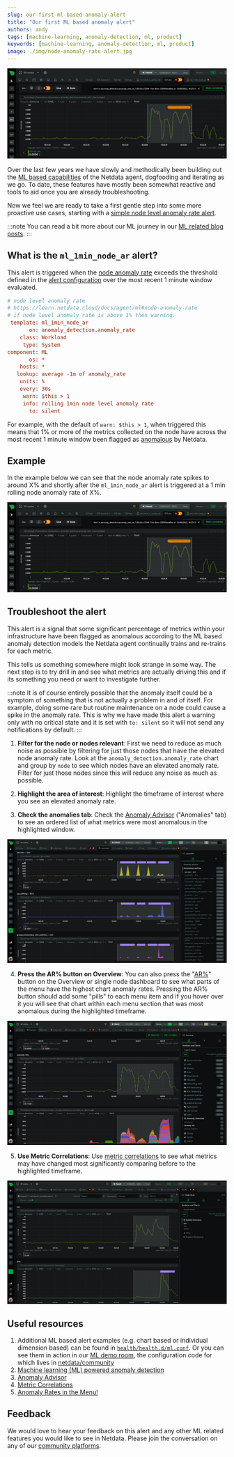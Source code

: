 ```yaml
---
slug: our-first-ml-based-anomaly-alert
title: "Our first ML based anomaly alert"
authors: andy
tags: [machine-learning, anomaly-detection, ml, product]
keywords: [machine-learning, anomaly-detection, ml, product]
image: ./img/node-anomaly-rate-alert.jpg
---
```


![node-anomaly-rate-alert](./img/node-anomaly-rate-alert.jpg)

Over the last few years we have slowly and methodically been building out the [ML based capabilities](https://learn.netdata.cloud/docs/ml-and-troubleshooting/) of the Netdata agent, dogfooding and iterating as we go. To date, these features have mostly been somewhat reactive and tools to aid once you are already troubleshooting.

Now we feel we are ready to take a first gentle step into some more proactive use cases, starting with a [simple node level anomaly rate alert](https://github.com/netdata/netdata/pull/14687).

<!--truncate-->

:::note
You can read a bit more about our ML journey in our [ML related blog posts](https://blog.netdata.cloud/tags/machine-learning/).
:::

<!--truncate-->

## What is the `ml_1min_node_ar` alert?

This alert is triggered when the [node anomaly rate](https://learn.netdata.cloud/docs/ml-and-troubleshooting/machine-learning-ml-powered-anomaly-detection#node-anomaly-rate) exceeds the threshold defined in the [alert configuration](https://github.com/netdata/netdata/blob/master/health/health.d/ml.conf) over the most recent 1 minute window evaluated.

```ini title='health/health.d/ml.conf'
# node level anomaly rate
# https://learn.netdata.cloud/docs/agent/ml#node-anomaly-rate
# if node level anomaly rate is above 1% then warning.
 template: ml_1min_node_ar
       on: anomaly_detection.anomaly_rate
    class: Workload
     type: System
component: ML
       os: *
    hosts: *
   lookup: average -1m of anomaly_rate
    units: %
    every: 30s
     warn: $this > 1
     info: rolling 1min node level anomaly rate
       to: silent
```

For example, with the default of `warn: $this > 1`, when triggered this means that 1% or more of the metrics collected on the node have across the most recent 1 minute window been flagged as [anomalous](https://learn.netdata.cloud/docs/ml-and-troubleshooting/machine-learning-ml-powered-anomaly-detection) by Netdata.

## Example

In the example below we can see that the node anomaly rate spikes to around X% and shortly after the `ml_1min_node_ar` alert is triggered at a 1 min rolling node anomaly rate of X%.

![node-anomaly-rate-alert](./img/node-anomaly-rate-alert.jpg)

## Troubleshoot the alert

This alert is a signal that some significant percentage of metrics within your infrastructure have been flagged as anomalous according to the ML based anomaly detection models the Netdata agent continually trains and re-trains for each metric.

This tells us something somewhere might look strange in some way. The next step is to try drill in and see what metrics are actually driving this and if its something you need or want to investigate further.

:::note
It is of course entirely possible that the anomaly itself could be a symptom of something that is not actually a problem in and of itself. For example, doing some rare but routine maintenance on a node could cause a spike in the anomaly rate. This is why we have made this alert a warning only with no critical state and it is set with `to: silent` so it will not send any notifications by default.
:::

1. **Filter for the node or nodes relevant**: First we need to reduce as much noise as possible by filtering for just those nodes that have the elevated node anomaly rate. Look at the `anomaly_detection.anomaly_rate` chart and group by `node` to see which nodes have an elevated anomaly rate. Filter for just those nodes since this will reduce any noise as much as possible.

2. **Highlight the area of interest**: Highlight the timeframe of interest where you see an elevated anomaly rate.

3. **Check the anomalies tab**: Check the [Anomaly Advisor](https://learn.netdata.cloud/docs/ml-and-troubleshooting/anomaly-advisor) ("Anomalies" tab) to see an ordered list of what metrics were most anomalous in the highlighted window.

![anomalies](./img/anomalies.jpg)

4. **Press the AR% button on Overview**: You can also press the "[AR%](https://blog.netdata.cloud/anomaly-rates-in-the-menu/)" button on the Overview or single node dashboard to see what parts of the menu have the highest chart anomaly rates. Pressing the AR% button should add some "pills" to each menu item and if you hover over it you will see that chart within each menu section that was most anomalous during the highlighted timeframe.

![ar-pct](./img/ar-pct.jpg)

5. **Use Metric Correlations**: Use [metric correlations](https://learn.netdata.cloud/docs/ml-and-troubleshooting/metric-correlations) to see what metrics may have changed most significantly comparing before to the highlighted timeframe.

![mc](./img/mc.jpg)

## Useful resources

1. Additional ML based alert examples (e.g. chart based or individual dimension based) can be found in [`health/health.d/ml.conf`](https://github.com/netdata/netdata/blob/master/health/health.d/ml.conf). Or you can see them in action in our [ML demo room](https://app.netdata.cloud/spaces/netdata-demo/rooms/machine-learning/alerts), the configuration code for which lives in [netdata/community](https://github.com/netdata/community/blob/main/configuration-management/ansible-ml-demo/templates/netdata/health.d/ml.conf.j2)
1. [Machine learning (ML) powered anomaly detection](https://learn.netdata.cloud/docs/ml-and-troubleshooting/machine-learning-ml-powered-anomaly-detection)
1. [Anomaly Advisor](https://learn.netdata.cloud/docs/ml-and-troubleshooting/anomaly-advisor)
1. [Metric Correlations](https://learn.netdata.cloud/docs/ml-and-troubleshooting/metric-correlations)
1. [Anomaly Rates in the Menu!](https://blog.netdata.cloud/anomaly-rates-in-the-menu/)

## Feedback

We would love to hear your feedback on this alert and any other ML related features you would like to see in Netdata. Please join the conversation on any of our [community platforms](https://www.netdata.cloud/community).
